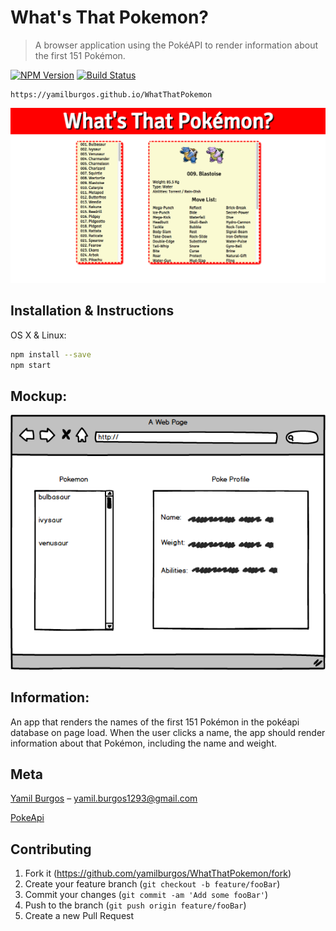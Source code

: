 # What's That Pokemon?
> A browser application using the PokéAPI to render information about the first 151 Pokémon.

[![NPM Version][npm-image]][npm-url]
[![Build Status][travis-image]][travis-url]

	https://yamilburgos.github.io/WhatThatPokemon

![](demo.png)

## Installation & Instructions
OS X & Linux:

```sh
npm install --save
npm start
```

## Mockup:

![poke](./pokemock.png)

## Information:

An app that renders the names of the first 151 Pokémon in the pokéapi database on page load. When the user clicks a name, the app should render information about that Pokémon, including the name and weight.

## Meta
[Yamil Burgos](https://github.com/yamilburgos/) – yamil.burgos1293@gmail.com

[PokeApi](https://pokeapi.co/)

## Contributing
1. Fork it (<https://github.com/yamilburgos/WhatThatPokemon/fork>)
2. Create your feature branch (`git checkout -b feature/fooBar`)
3. Commit your changes (`git commit -am 'Add some fooBar'`)
4. Push to the branch (`git push origin feature/fooBar`)
5. Create a new Pull Request

<!-- Markdown link & img dfn's -->
[npm-image]: https://img.shields.io/npm/v/datadog-metrics.svg?style=flat-square
[npm-url]: https://npmjs.org/package/datadog-metrics
[travis-image]: https://img.shields.io/travis/dbader/node-datadog-metrics/master.svg?style=flat-square
[travis-url]: https://travis-ci.org/dbader/node-datadog-metrics
